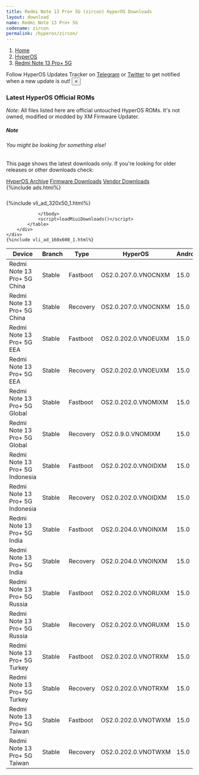 ```yaml
---
title: Redmi Note 13 Pro+ 5G (zircon) HyperOS Downloads
layout: download
name: Redmi Note 13 Pro+ 5G
codename: zircon
permalink: /hyperos/zircon/
---
```

<nav aria-label="breadcrumb">
    <ol class="breadcrumb">
        <li class="breadcrumb-item"><a href="/">Home</a></li>
        <li class="breadcrumb-item"><a href="/hyperos/">HyperOS</a></li>
        <li class="breadcrumb-item active" aria-current="page"><a href="/hyperos/zircon/">Redmi Note 13 Pro+ 5G</a></li>
    </ol>
</nav>
<div class="alert alert-primary alert-dismissible fade show" role="alert">
    Follow HyperOS Updates Tracker on <a href="https://t.me/MIUIUpdatesTracker" class="alert-link">Telegram</a>
     or <a href="https://twitter.com/MiFwUpdater" class="alert-link">Twitter</a> to get notified when a new update is out!
    <button type="button" class="close" data-dismiss="alert" aria-label="Close">
        <span aria-hidden="true">&times;</span>
    </button>
</div>

### Latest HyperOS Official ROMs
*Note*: All files listed here are official untouched HyperOS ROMs. It's not owned, modified or modded by XM Firmware Updater.
<div class="card">
  <div class="card-body">
    <h5 class="card-title">Note</h5>
    <h6 class="card-subtitle mb-2 text-muted">You might be looking for something else!</h6>
    <p class="card-text">This page shows the latest downloads only.
     If you're looking for older releases or other downloads check:</p>
    <a href="/archive/hyperos/zircon/" class="card-link">HyperOS Archive</a>
    <a href="/firmware/zircon/" class="card-link">Firmware Downloads</a>
    <a href="/vendor/zircon/" class="card-link">Vendor Downloads</a>
  </div>
</div>
{%include ads.html%}
<div class="row justify-content-center">
    <div class="col-10">
        <div class="table-responsive-md" style="margin-top: 25px;">
            {%include vli_ad_320x50_1.html%}
            <table id="miui" class="display dt-responsive nowrap compact table table-striped table-hover table-sm">
                <thead class="thead-dark">
                    <tr>
                        <th data-ref="device">Device</th>
                        <th data-ref="branch">Branch</th>
                        <th data-ref="type">Type</th>
                        <th data-ref="miui">HyperOS</th>
                        <th data-ref="android">Android</th>
                        <th data-ref="size">Size</th>
                        <th data-ref="size">Date</th>
                        <th data-ref="link">Link</th>
                    </tr>
                </thead>
                <tbody>
                <tr><td>Redmi Note 13 Pro+ 5G China</td><td>Stable</td><td>Fastboot</td><td>OS2.0.207.0.VNOCNXM</td><td>15.0</td><td>8.3 GB</td><td>2025-08-19</td><td><a href="/hyperos/zircon/stable/OS2.0.207.0.VNOCNXM/">Download</a></td></tr>
<tr><td>Redmi Note 13 Pro+ 5G China</td><td>Stable</td><td>Recovery</td><td>OS2.0.207.0.VNOCNXM</td><td>15.0</td><td>6.7 GB</td><td>2025-08-25</td><td><a href="/hyperos/zircon/stable/OS2.0.207.0.VNOCNXM/">Download</a></td></tr>
<tr><td>Redmi Note 13 Pro+ 5G EEA</td><td>Stable</td><td>Fastboot</td><td>OS2.0.202.0.VNOEUXM</td><td>15.0</td><td>8.8 GB</td><td>2025-07-15</td><td><a href="/hyperos/zircon/stable/OS2.0.202.0.VNOEUXM/">Download</a></td></tr>
<tr><td>Redmi Note 13 Pro+ 5G EEA</td><td>Stable</td><td>Recovery</td><td>OS2.0.202.0.VNOEUXM</td><td>15.0</td><td>6.2 GB</td><td>2025-07-31</td><td><a href="/hyperos/zircon/stable/OS2.0.202.0.VNOEUXM/">Download</a></td></tr>
<tr><td>Redmi Note 13 Pro+ 5G Global</td><td>Stable</td><td>Fastboot</td><td>OS2.0.202.0.VNOMIXM</td><td>15.0</td><td>9.3 GB</td><td>2025-07-07</td><td><a href="/hyperos/zircon/stable/OS2.0.202.0.VNOMIXM/">Download</a></td></tr>
<tr><td>Redmi Note 13 Pro+ 5G Global</td><td>Stable</td><td>Recovery</td><td>OS2.0.9.0.VNOMIXM</td><td>15.0</td><td>6.1 GB</td><td>2025-05-23</td><td><a href="/hyperos/zircon/stable/OS2.0.9.0.VNOMIXM/">Download</a></td></tr>
<tr><td>Redmi Note 13 Pro+ 5G Indonesia</td><td>Stable</td><td>Fastboot</td><td>OS2.0.202.0.VNOIDXM</td><td>15.0</td><td>8.6 GB</td><td>2025-07-15</td><td><a href="/hyperos/zircon/stable/OS2.0.202.0.VNOIDXM/">Download</a></td></tr>
<tr><td>Redmi Note 13 Pro+ 5G Indonesia</td><td>Stable</td><td>Recovery</td><td>OS2.0.202.0.VNOIDXM</td><td>15.0</td><td>6.1 GB</td><td>2025-08-01</td><td><a href="/hyperos/zircon/stable/OS2.0.202.0.VNOIDXM/">Download</a></td></tr>
<tr><td>Redmi Note 13 Pro+ 5G India</td><td>Stable</td><td>Fastboot</td><td>OS2.0.204.0.VNOINXM</td><td>15.0</td><td>7.8 GB</td><td>2025-07-15</td><td><a href="/hyperos/zircon/stable/OS2.0.204.0.VNOINXM/">Download</a></td></tr>
<tr><td>Redmi Note 13 Pro+ 5G India</td><td>Stable</td><td>Recovery</td><td>OS2.0.204.0.VNOINXM</td><td>15.0</td><td>5.9 GB</td><td>2025-07-31</td><td><a href="/hyperos/zircon/stable/OS2.0.204.0.VNOINXM/">Download</a></td></tr>
<tr><td>Redmi Note 13 Pro+ 5G Russia</td><td>Stable</td><td>Fastboot</td><td>OS2.0.202.0.VNORUXM</td><td>15.0</td><td>9.3 GB</td><td>2025-07-15</td><td><a href="/hyperos/zircon/stable/OS2.0.202.0.VNORUXM/">Download</a></td></tr>
<tr><td>Redmi Note 13 Pro+ 5G Russia</td><td>Stable</td><td>Recovery</td><td>OS2.0.202.0.VNORUXM</td><td>15.0</td><td>6.0 GB</td><td>2025-08-01</td><td><a href="/hyperos/zircon/stable/OS2.0.202.0.VNORUXM/">Download</a></td></tr>
<tr><td>Redmi Note 13 Pro+ 5G Turkey</td><td>Stable</td><td>Fastboot</td><td>OS2.0.202.0.VNOTRXM</td><td>15.0</td><td>8.4 GB</td><td>2025-07-15</td><td><a href="/hyperos/zircon/stable/OS2.0.202.0.VNOTRXM/">Download</a></td></tr>
<tr><td>Redmi Note 13 Pro+ 5G Turkey</td><td>Stable</td><td>Recovery</td><td>OS2.0.202.0.VNOTRXM</td><td>15.0</td><td>6.1 GB</td><td>2025-08-01</td><td><a href="/hyperos/zircon/stable/OS2.0.202.0.VNOTRXM/">Download</a></td></tr>
<tr><td>Redmi Note 13 Pro+ 5G Taiwan</td><td>Stable</td><td>Fastboot</td><td>OS2.0.202.0.VNOTWXM</td><td>15.0</td><td>7.3 GB</td><td>2025-07-15</td><td><a href="/hyperos/zircon/stable/OS2.0.202.0.VNOTWXM/">Download</a></td></tr>
<tr><td>Redmi Note 13 Pro+ 5G Taiwan</td><td>Stable</td><td>Recovery</td><td>OS2.0.202.0.VNOTWXM</td><td>15.0</td><td>6.0 GB</td><td>2025-08-04</td><td><a href="/hyperos/zircon/stable/OS2.0.202.0.VNOTWXM/">Download</a></td></tr>

                </tbody>
                <script>loadMiuiDownloads()</script>
            </table>
        </div>
    </div>
    {%include vli_ad_160x600_1.html%}
</div>
